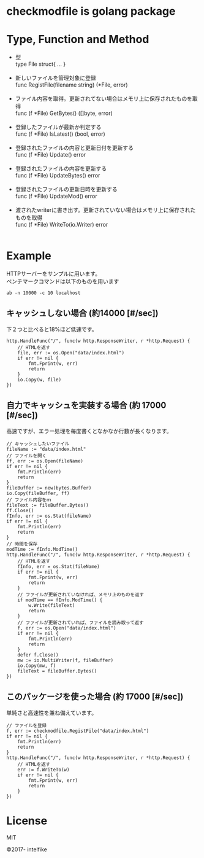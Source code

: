 # checkmodfile is golang package

# Type, Function and Method
- 型<br>
type File struct{ ... }<br><br>
- 新しいファイルを管理対象に登録<br>
func RegistFile(filename string) (*File, error)<br><br>
- ファイル内容を取得。更新されてない場合はメモリ上に保存されたものを取得<br>
func (f *File) GetBytes() ([]byte, error)<br><br>
- 登録したファイルが最新か判定する<br>
func (f *File) IsLatest() (bool, error)<br><br>
- 登録されたファイルの内容と更新日付を更新する<br>
func (f *File) Update() error<br><br>
- 登録されたファイルの内容を更新する<br>
func (f *File) UpdateBytes() error<br><br>
- 登録されたファイルの更新日時を更新する<br>
func (f *File) UpdateMod() error<br><br>
- 渡されたwriterに書き出す。更新されていない場合はメモリ上に保存されたものを取得<br>
func (f *File) WriteTo(io.Writer) error <br><br>

# Example
HTTPサーバーをサンプルに用います。<br>
ベンチマークコマンドは以下のものを用います
```
ab -n 10000 -c 10 localhost
```

## キャッシュしない場合 (約14000 [#/sec])
下２つと比べると18%ほど低速です。
```
http.HandleFunc("/", func(w http.ResponseWriter, r *http.Request) {
	// HTMLを返す
	file, err := os.Open("data/index.html")
	if err != nil {
		fmt.Fprint(w, err)
		return
	}
	io.Copy(w, file)
})
```
## 自力でキャッシュを実装する場合 (約 17000 [#/sec])
高速ですが、エラー処理を毎度書くとなかなか行数が長くなります。
```
// キャッシュしたいファイル
fileName := "data/index.html"
// ファイルを開く
ff, err := os.Open(fileName)
if err != nil {
	fmt.Println(err)
	return
}
fileBuffer := new(bytes.Buffer)
io.Copy(fileBuffer, ff)
// ファイル内容をｍ
fileText := fileBuffer.Bytes()
ff.Close()
fInfo, err := os.Stat(fileName)
if err != nil {
	fmt.Println(err)
	return
}
// 時間を保存
modTime := fInfo.ModTime()
http.HandleFunc("/", func(w http.ResponseWriter, r *http.Request) {
	// HTMLを返す
	fInfo, err = os.Stat(fileName)
	if err != nil {
		fmt.Fprint(w, err)
		return
	}
	// ファイルが更新されていなければ、メモリ上のものを返す
	if modTime == fInfo.ModTime() {
		w.Write(fileText)
		return
	}
	// ファイルが更新されていれば、ファイルを読み取って返す
	f, err := os.Open("data/index.html")
	if err != nil {
		fmt.Println(err)
		return
	}
	defer f.Close()
	mw := io.MultiWriter(f, fileBuffer)
	io.Copy(mw, f)
	fileText = fileBuffer.Bytes()
})
```

## このパッケージを使った場合 (約 17000 [#/sec])
単純さと高速性を兼ね備えています。
```
// ファイルを登録
f, err := checkmodfile.RegistFile("data/index.html")
if err != nil {
	fmt.Println(err)
	return
}
http.HandleFunc("/", func(w http.ResponseWriter, r *http.Request) {
	// HTMLを返す
	err := f.WriteTo(w)
	if err != nil {
		fmt.Fprint(w, err)
		return
	}
})
```

# License
MIT

&copy;2017- intelfike<br><br><br>